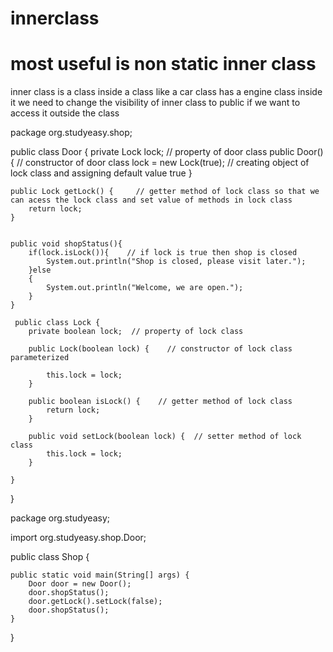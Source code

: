 # innerclass
# most useful is non static inner class
inner class is a class inside a class
like a car class has a engine class inside it
we need to change the visibility of inner class to public if we want to access it outside the class


package org.studyeasy.shop;

public class Door {
private Lock lock;             // property of door class
public Door(){                 // constructor of door class
lock = new Lock(true);         // creating object of lock class and assigning default value true
}


	public Lock getLock() {     // getter method of lock class so that we can acess the lock class and set value of methods in lock class
		return lock;
	}


	public void shopStatus(){
		if(lock.isLock()){    // if lock is true then shop is closed
			System.out.println("Shop is closed, please visit later.");
		}else
		{
			System.out.println("Welcome, we are open.");
		}
	}

     public class Lock {
		private boolean lock;  // property of lock class

		public Lock(boolean lock) {    // constructor of lock class parameterized

			this.lock = lock;
		}

		public boolean isLock() {    // getter method of lock class
			return lock;
		}

		public void setLock(boolean lock) {  // setter method of lock class
			this.lock = lock;
		}

	}

}


package org.studyeasy;

import org.studyeasy.shop.Door;

public class Shop {

	public static void main(String[] args) {
		Door door = new Door();
		door.shopStatus();
		door.getLock().setLock(false);
		door.shopStatus();
	}

}
